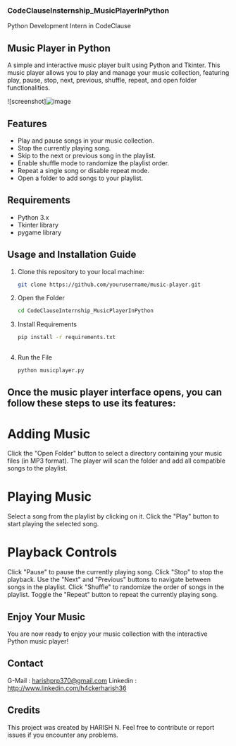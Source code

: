 ### CodeClauseInsternship_MusicPlayerInPython
Python Development Intern in CodeClause

## Music Player in Python

A simple and interactive music player built using Python and Tkinter. This music player allows you to play and manage your music collection, featuring play, pause, stop, next, previous, shuffle, repeat, and open folder functionalities.

![screenshot]![image](https://github.com/h4ckerharish/CodeClauseInsternship_MusicPlayerInPython/assets/66734043/b3e82cc3-60a7-4a58-beb4-9f8770187551)


## Features

- Play and pause songs in your music collection.
- Stop the currently playing song.
- Skip to the next or previous song in the playlist.
- Enable shuffle mode to randomize the playlist order.
- Repeat a single song or disable repeat mode.
- Open a folder to add songs to your playlist.

## Requirements

- Python 3.x
- Tkinter library
- pygame library 

## Usage and Installation Guide

1. Clone this repository to your local machine:

   ```bash
   git clone https://github.com/yourusername/music-player.git
2. Open the Folder

   ```bash
   cd CodeClauseInternship_MusicPlayerInPython
   
3. Install Requirements

   ```bash
   pip install -r requirements.txt
  
4. Run the File 
   ```bash
   python musicplayer.py

## Once the music player interface opens, you can follow these steps to use its features:

# Adding Music
Click the "Open Folder" button to select a directory containing your music files (in MP3 format). The player will scan the folder and add all compatible songs to the playlist.

# Playing Music
Select a song from the playlist by clicking on it.
Click the "Play" button to start playing the selected song.

# Playback Controls
Click "Pause" to pause the currently playing song.
Click "Stop" to stop the playback.
Use the "Next" and "Previous" buttons to navigate between songs in the playlist.
Click "Shuffle" to randomize the order of songs in the playlist.
Toggle the "Repeat" button to repeat the currently playing song.

## Enjoy Your Music
You are now ready to enjoy your music collection with the interactive Python music player!

## Contact

G-Mail : harishprp370@gmail.com
Linkedin : http://www.linkedin.com/h4ckerharish36

## Credits
This project was created by HARISH N. Feel free to contribute or report issues if you encounter any problems.


